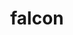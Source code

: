 ---
published: true
img: /media/falcon-1200w.jpeg
img-name: falcon
medium: watercolor
title: falcon
---